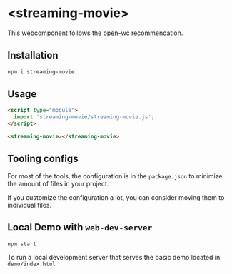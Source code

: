 # \<streaming-movie>

This webcomponent follows the [open-wc](https://github.com/open-wc/open-wc) recommendation.

## Installation

```bash
npm i streaming-movie
```

## Usage

```html
<script type="module">
  import 'streaming-movie/streaming-movie.js';
</script>

<streaming-movie></streaming-movie>
```



## Tooling configs

For most of the tools, the configuration is in the `package.json` to minimize the amount of files in your project.

If you customize the configuration a lot, you can consider moving them to individual files.

## Local Demo with `web-dev-server`

```bash
npm start
```

To run a local development server that serves the basic demo located in `demo/index.html`
